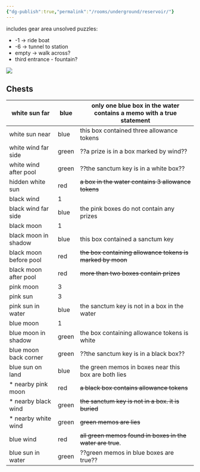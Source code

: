```yaml
---
{"dg-publish":true,"permalink":"/rooms/underground/reservoir/"}
---
```


includes gear area
unsolved puzzles:
* -1 -> ride boat
* -6 -> tunnel to station
* empty -> walk across?
* third entrance - fountain?

![](https://i.imgur.com/QXm4xVW.jpeg)

## Chests

| white sun far          | blue  | only one blue box in the water contains a memo with a true statement |
| ---------------------- | ----- | -------------------------------------------------------------------- |
| white sun near         | blue  | this box contained three allowance tokens                            |
| white wind far side    | green | ??a prize is in a box marked by wind??                               |
| white wind after pool  | green | ??the sanctum key is in a white box??                                |
| hidden white sun       | red   | ~~a box in the water contains 3 allowance tokens~~                   |
| black wind             | 1     |                                                                      |
| black wind far side    | blue  | the pink boxes do not contain any prizes                             |
| black moon             | 1     |                                                                      |
| black moon in shadow   | blue  | this box contained a sanctum key                                     |
| black moon before pool | red   | ~~the box containing allowance tokens is marked by moon~~            |
| black moon after pool  | red   | ~~more than two boxes contain prizes~~                               |
| pink moon              | 3     |                                                                      |
| pink sun               | 3     |                                                                      |
| pink sun in water      | blue  | the sanctum key is not in a box in the water                         |
| blue moon              | 1     |                                                                      |
| blue moon in shadow    | green | the box containing allowance tokens is white                         |
| blue moon back corner  | green | ??the sanctum key is in a black box??                                |
| blue sun on land       | blue  | the green memos in boxes near this box are both lies                 |
| * nearby pink moon     | red   | ~~a black box contains allowance tokens~~                            |
| * nearby black wind    | green | ~~the sanctum key is not in a box. it is buried~~                    |
| * nearby white wind    | green | ~~green memos are lies~~                                             |
| blue wind              | red   | ~~all green memos found in boxes in the water are true~~.            |
| blue sun in water      | green | ??green memos in blue boxes are true??                               |
